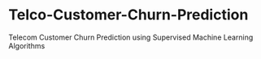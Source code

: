 # Telco-Customer-Churn-Prediction
Telecom Customer Churn Prediction using Supervised Machine Learning Algorithms
